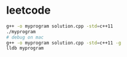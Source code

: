 # leetcode

```bash
g++ -o myprogram solution.cpp -std=c++11
./myprogram
# debug on mac
g++ -o myprogram solution.cpp -std=c++11 -g
lldb myprogram
```
